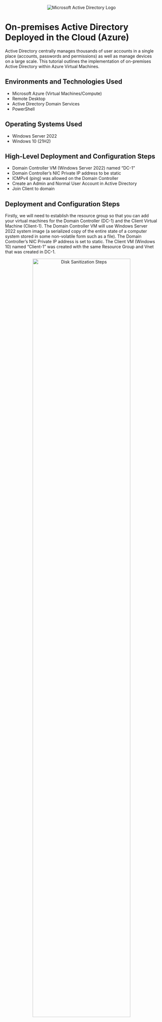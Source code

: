 <p align="center">
<img src="https://i.imgur.com/pU5A58S.png" alt="Microsoft Active Directory Logo"/>
</p>

<h1>On-premises Active Directory Deployed in the Cloud (Azure)</h1>
Active Directory centrally manages thousands of user accounts in a single place (accounts, passwords and permissions) as well as manage devices on a large scale.
This tutorial outlines the implementation of on-premises Active Directory within Azure Virtual Machines.<br />

<h2>Environments and Technologies Used</h2>

- Microsoft Azure (Virtual Machines/Compute)
- Remote Desktop
- Active Directory Domain Services
- PowerShell

<h2>Operating Systems Used </h2>

- Windows Server 2022
- Windows 10 (21H2)

<h2>High-Level Deployment and Configuration Steps</h2>

- Domain Controller VM (Windows Server 2022) named “DC-1”
- Domain Controller’s NIC Private IP address to be static
- ICMPv4 (ping) was allowed on the Domain Controller
- Create an Admin and Normal User Account in Active Directory
- Join Client to domain

<h2>Deployment and Configuration Steps</h2>
<p>
Firstly, we will need to establish the resource group so that you can add your virtual machines for the Domain Controller (DC-1) and the Client Virtual Machine (Client-1). The Domain Controller VM will use Windows Server 2022 system image (a serialized copy of the entire state of a computer system stored in some non-volatile form such as a file). The Domain Controller’s NIC Private IP address is set to static. The Client VM (Windows 10) named “Client-1” was created with the same Resource Group and Vnet that was created in DC-1. 
</p>
<p align="center">
<img src="https://i.imgur.com/lKmRcIy.png" height="80%" width="80%" alt="Disk Sanitization Steps"/>
</p>
<p> IP address set to static (static IP addresses are necessary for devices that need constant access.)</p>
<p align="center">
<img src="https://i.imgur.com/n3KceWF.png" height="80%" width="80%" alt="Disk Sanitization Steps"/>
</p>
<br />
<p>
Second, check for connection between the client device and domain controller by logging into Client-1 with Remote Desktop Connection (RDP) and pinging DC-1’s private IP address using ping -t (perpetual ping). ICMPv4 (ping) was allowed on the Domain Controller's (DC-1) Firewall in Windows Firewall (Core Networking Diagnostics - ICMP Echo Request (ICMPv4-In)). After logging back into Client-1 check to make sure the ping is successful.
</p>
<p align="center">
<img src="https://i.imgur.com/FWLTP8X.png" height="80%" width="80%" alt="Disk Sanitization Steps"/>
</p>

<p> Pictured below displays that the icmp rule has been allowed on the windows firewall for inbound traffic: </p>
<p align="center">
<img src="https://i.imgur.com/f4i0pdh.png" height="80%" width="80%" alt="Disk Sanitization Steps"/>  
<br />
<p>
While in DC-1, we've selected to 'add roles and features' to enable Active Directory Domain Services. Promoted as a DC: a new forest as mydomain.com setup. Remote Desktop was Restarted and logged back into DC-1 as user: mydomain.com\labuser.
</p>
<p align="center">
<img src="https://i.imgur.com/ipCHp9t.png" height="80%" width="80%" alt="Disk Sanitization Steps"/>
</p>
<p></p>
<p align="center">
  <img src="https://i.imgur.com/Ccbt7ak.png" height="80%" width="80%" alt="Disk Sanitization Steps"/>
</p>
<br />
<p> Next, we configure the organizational units for the admins and employees in Active Directory (AD) while continuing to be in DC-1 (Remote Desktop Connection).  The accounts can now be viewed in Active Directory in the appropriate organizational unit. In the Active Directory, right click on your <b>domain name</b> and move your mouse to hover <b>new</b>--><b>Organizational Unit</b> and left click to create folders for your AD. We will create employees, admins, and security groups.
</p>
<p align="center">
<img src="https://i.imgur.com/D59IbY9.png" height="80%" width="80%" alt="Active Directory OU"/>
  </p>
</br>
<p> Create a new OU named '_ADMINS' --> Create a new employee named <b>Karen What</b> (same password) with the username of <b>'karen_admin'</b>. Once the admin is created, add "karen_admin" to the "domain admins" security group.</p>
<p align="center">
<img src="https://i.imgur.com/Qzlpsyk.png" height="80%" width="80%" alt="Add user to domain admins"/>
  </p>
  </br>
<p>Log out and close the connection to dc-1 for current user(mydomain.com\labuser) and log back in as "mydomain.com\karen_admin".<p/>
<p align="center">
<img src="https://i.imgur.com/WiQI5sG.png" height="80%" width="80%" alt="cmd displays new loggin user"/>
 </p>
  </br>
  
  <p>Next, we'll join Client-1 to the domain< (mydomain.com); however, we must change the DNS on Client-1 to the private IP address of DC-1 so that we can properly add client-1 to the domain. Here we will select the NIC on client-1 to change the dns to the private IP address of DC-1
</p> 
  <p align="center">
    <img src="https://i.imgur.com/f2Vka1D.png" height="80%" width="80%" alt="select network inferface client 1"/> </p>
    </br>
    <p>Select 'DNS Servers' </p>
      <p align="center">
    <img src="https://i.imgur.com/BlO0rjn.png" height="80%" width="80%" alt="select network inferface client 1"/> </p>
    </br>
    <p> Select 'Custom' radio button for DNS server so that you can now enter the DC-1 private IP address. </p>
  <p align="center">
  <img src="https://i.imgur.com/Rcjik7d.png" height="80%" width="80%" alt="select customer dns"/></p>
  </br>
  <p> Now that we have successfully changed the DNS server to the private IP address of DC-1, we can add client-1 to the domain without error. You will receive a message letting you know that the client has been successfully added to the domain. This can be done by going to System > Rename This PC > enter domain name > select OK > select Apply. The update this then require a system restart.  
  <p align="center">
    <img src="https://i.imgur.com/v2B6jza.png" height="80%" width="80%" alt="add to domain"/></p>
    </br>
    <p>Message displays that client has been successfully add to the domain</p>
    <p align="center">
  <img src="https://i.imgur.com/awUUK52.png" height="80%" width="80%" alt="message displays client added to domain"/>
  </p>
  Now can create our users that will be loaded into our <b>_EMPLOYEES OU</b>. To create these employees we will run <b>PowerShell_ISE</b> as an <b>administrator</b>. A new File will be created then we can enter the pre-configured script into the file. When the script is run, once we run the script the random employees will be created.</p>
  <p>Here is the script loaded into powershell prior to running the script to create 1000 random users</p>
  <p align="center">
  <img src="https://i.imgur.com/ez4THWm.png" height="80%" width="80%" alt="powershell with script loaded"/>
  </p>
  </br>
  <p>Random users are created now after choosing to execute the code. Here we can now see the script loading the 1000 users:</p>
<p align="center">    
  <img src="https://i.imgur.com/f2vKx8Y.png" height="80%" width="80%" alt="powershell execute code"/> </p>
  <p> Those random Users are now reflected in Active Directory on the Domain Controller</p>
  <p align="center">
  <img src="https://i.imgur.com/lHBM2nh.png" height="80%" width="80" alt="active directory shows created users"/>
  </p>


